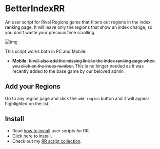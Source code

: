 # BetterIndexRR

An user script for Rival Regions game that filters out regions in the index ranking page. It will leave only the regions that show an index change, so you don't waste your precious time scrolling.

<img class="image" src="assets/rr-scripts/scripts/better-index/screen.png" alt="img" />

This script works both in PC and Mobile.

- **Mobile**: ~~It will also add the missing link to the index ranking page when you click on the index number.~~ This is no longer needed as it was recently added to the base game by our beloved admin.

## Add your Regions

Go to any region page and click the `add region` button and it will appear highlighted on the list.

## Install

- Read [how to install][guide] user scripts for RR.
- Click [here][raw] to install.
- Check out my [RR script collection][scripts].

[guide]: https://rr-tools/guide
[scripts]: https://rr-tools/mods
[raw]: https://github.com/pbl0/rr-scripts/raw/main/scripts/better-index/BetterIndex.user.js
